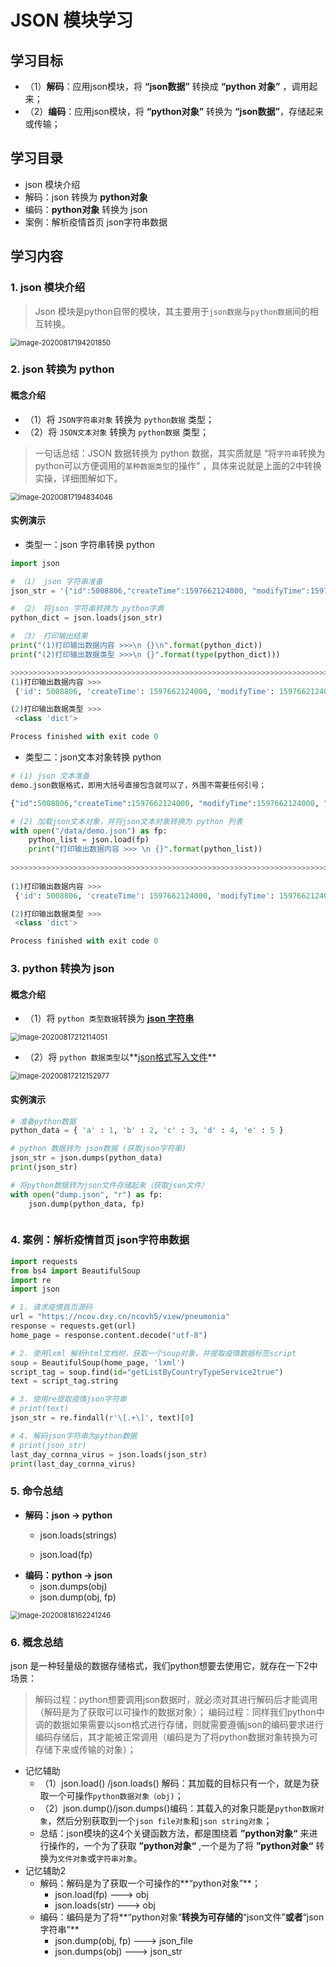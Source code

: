 # JSON 模块学习

## 学习目标

- （1）**解码**：应用json模块，将 **“json数据”** 转换成 **“python 对象”** ，调用起来；
- （2）**编码**：应用json模块，将 **“python对象”** 转换为 **“json数据”**，存储起来或传输；



## 学习目录

- json 模块介绍
- 解码：json 转换为 **python对象**
- 编码：**python对象** 转换为 json
- 案例：解析疫情首页 json字符串数据



## 学习内容

### 1. json 模块介绍

> Json 模块是python自带的模块，其主要用于`json数据`与`python数据`间的相互转换。

<img src=".\images\image-20200817194201850.png" alt="image-20200817194201850" style="zoom:80%;" />

### 2. json 转换为 python

#### 概念介绍

- （1）将 `JSON字符串对象` 转换为 `python数据` 类型；
- （2）将 `JSON文本对象` 转换为 `python数据` 类型；

> 一句话总结：JSON 数据转换为 python 数据，其实质就是 “将`字符串`转换为python可以方便调用的`某种数据类型`的操作” ，具体来说就是上面的2中转换实操，详细图解如下。

<img src=".\images\image-20200817194834046.png" alt="image-20200817194834046" style="zoom:80%;" />

#### 实例演示

- 类型一：json 字符串转换 python

```python
import json

# （1） json 字符串准备
json_str = '{"id":5008806,"createTime":1597662124000, "modifyTime":1597662124000, "tags":"0","countryType":2,"continents":"北美洲","provinceId":"8","provinceName":"美国"}'

# （2） 将json 字符串转换为 python字典
python_dict = json.loads(json_str)

# （3） 打印输出结果
print("(1)打印输出数据内容 >>>\n {}\n".format(python_dict))
print("(2)打印输出数据类型 >>>\n {}".format(type(python_dict)))

>>>>>>>>>>>>>>>>>>>>>>>>>>>>>>>>>>>>>>>>>>>>>>>>>>>>>>>>>>>>>>>>>>>>>>>>>>>>>>>>>>>>>>>>
(1)打印输出数据内容 >>>
 {'id': 5008806, 'createTime': 1597662124000, 'modifyTime': 1597662124000, 'tags': '0', 'countryType': 2, 'continents': '北美洲', 'provinceId': '8', 'provinceName': '美国'}

(2)打印输出数据类型 >>>
 <class 'dict'>

Process finished with exit code 0

```



- 类型二：json文本对象转换 python 

```python
# (1) json 文本准备
demo.json数据格式，即用大括号直接包含就可以了，外围不需要任何引号；

{"id":5008806,"createTime":1597662124000, "modifyTime":1597662124000, "tags":"0","countryType":2,"continents":"北美洲","provinceId":"8","provinceName":"美国"}

# (2) 加载json文本对象，并将json文本对象转换为 python 列表
with open("/data/demo.json") as fp:
    python_list = json.load(fp)
    print("打印输出数据内容 >>> \n {}".format(python_list))
    
>>>>>>>>>>>>>>>>>>>>>>>>>>>>>>>>>>>>>>>>>>>>>>>>>>>>>>>>>>>>>>>>>>>>>>>>>>>>>>>>>>>>>
    
(1)打印输出数据内容 >>>
 {'id': 5008806, 'createTime': 1597662124000, 'modifyTime': 1597662124000, 'tags': '0', 'countryType': 2, 'continents': '北美洲', 'provinceId': '8', 'provinceName': '美国'}

(2)打印输出数据类型 >>>
 <class 'dict'>

Process finished with exit code 0
```



### 3. python 转换为 json

#### 概念介绍

- （1）将 `python 类型数据`转换为 **<u>json 字符串</u>**

<img src=".\images\image-20200817212114051.png" alt="image-20200817212114051" style="zoom:80%;" />

- （2）将 `python 数据类型`以**<u>json格式写入文件</u>**

<img src=".\images\image-20200817212152977.png" alt="image-20200817212152977" style="zoom:80%;" />

#### 实例演示

```python
# 准备python数据
python_data = { 'a' : 1, 'b' : 2, 'c' : 3, 'd' : 4, 'e' : 5 } 

# python 数据转为 json数据 (获取json字符串)
json_str = json.dumps(python_data)
print(json_str)

# 将python数据转为json文件存储起来（获取json文件）
with open("dump.json", "r") as fp:
    json.dump(python_data, fp) 



```

### 4. 案例：解析疫情首页 json字符串数据

```python
import requests
from bs4 import BeautifulSoup
import re
import json

# 1. 请求疫情首页源码
url = "https://ncov.dxy.cn/ncovh5/view/pneumonia"
response = requests.get(url)
home_page = response.content.decode("utf-8")

# 2. 使用lxml 解析html文档树，获取一个soup对象，并提取疫情数据标签script
soup = BeautifulSoup(home_page, 'lxml')
script_tag = soup.find(id="getListByCountryTypeService2true")
text = script_tag.string

# 3. 使用re提取疫情json字符串
# print(text)
json_str = re.findall(r'\[.+\]', text)[0]

# 4. 解码json字符串为python数据
# print(json_str)
last_day_cornna_virus = json.loads(json_str)
print(last_day_cornna_virus)
```



### 5. 命令总结

- **解码：json -> python**
  - json.loads(strings)

  - json.load(fp)
- **编码：python -> json**
  - json.dumps(obj)
  - json.dump(obj, fp)

<img src="images\image-20200818162241246.png" alt="image-20200818162241246" style="zoom:80%;" />

### 6. 概念总结

json 是一种轻量级的数据存储格式，我们python想要去使用它，就存在一下2中场景：

> 解码过程：python想要调用json数据时，就必须对其进行解码后才能调用（解码是为了获取可以可操作的数据对象）；
> 编码过程：同样我们python中调的数据如果需要以json格式进行存储，则就需要遵循json的编码要求进行编码存储后，其才能被正常调用（编码是为了将python数据对象转换为可存储下来或传输的对象）；



- 记忆辅助
  - （1）json.load() /json.loads()  解码：其加载的目标只有一个，就是为获取一个可操作`python数据对象（obj)`；
  - （2）json.dump()/json.dumps()编码：其载入的对象只能是`python数据对象`，然后分别获取到一个`json file对象`和`json string对象`；
  - 总结：json模块的这4个关键函数方法，都是围绕着 **”python对象“** 来进行操作的，一个为了获取 **”python对象“** ,一个是为了将  **”python对象“**  转换为`文件对象`或`字符串对象`。
- 记忆辅助2
  - 解码：解码是为了获取一个可操作的**“python对象”**；
    - json.load(fp)  --->  obj
    - json.loads(str) ---> obj
  - 编码：编码是为了将**“python对象“**转换为可存储的**“json文件”**或者**“json字符串”**
    - json.dump(obj, fp)  ---> json_file
    - json.dumps(obj) ---> json_str